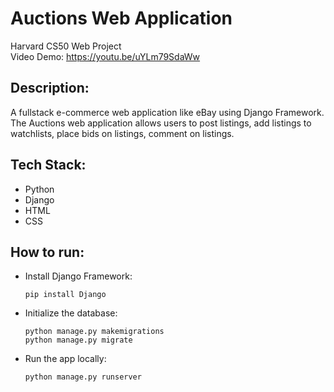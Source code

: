 # Auctions Web Application

Harvard CS50 Web Project\
Video Demo: https://youtu.be/uYLm79SdaWw

## Description:
A fullstack e-commerce web application like eBay using Django Framework. The Auctions web application allows users to post listings, add listings to watchlists, place bids on listings, comment on listings. 

## Tech Stack:

* Python
* Django
* HTML
* CSS

## How to run:

* Install Django Framework:
  ```
  pip install Django
  ```
* Initialize the database:
  ```
  python manage.py makemigrations
  python manage.py migrate
  ```
* Run the app locally:
  ```
  python manage.py runserver
  ```
